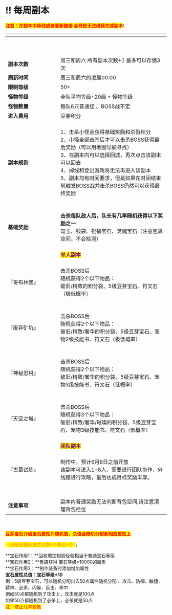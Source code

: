 # ‼️ 每周副本

<mark style="color:red;">**注意：在副本中掉线或者重新链接 会导致无法继续完成副本**</mark>\


<table data-header-hidden><thead><tr><th width="148"></th><th></th></tr></thead><tbody><tr><td><br></td><td></td></tr><tr><td></td><td></td></tr><tr><td><br></td><td><br></td></tr><tr><td><strong>副本次数</strong></td><td>周三和周六 所有副本次数+1 最多可以存储3次</td></tr><tr><td><strong>刷新时间</strong></td><td>周三和周六的凌晨00:00<br></td></tr><tr><td><strong>限制等级</strong></td><td>50+</td></tr><tr><td><strong>怪物等级</strong></td><td>全队平均等级+20级 = 怪物等级</td></tr><tr><td><strong>怪物数量</strong></td><td>每队6只普通怪 、BOSS战不定</td></tr><tr><td><strong>进入费用</strong></td><td>豆芽积分</td></tr><tr><td><strong>副本规则</strong></td><td><br>1、击杀小怪会获得基础奖励和杀戮积分<br>2、小怪全部击杀后才可以击杀BOSS获得最后奖励（可以用地图导航寻找）<br>3、在副本内可以选择回城，再次点击该副本可以回去<br>4、掉线和登出游戏将无法再进入该副本<br>5、副本均有时间要求，但是如果在时间结束前触发BOSS战并击杀BOSS仍然可以获得最终奖励<br><br></td></tr><tr><td><strong>基础奖励</strong></td><td><br><strong>击杀每队敌人后，队长有几率随机获得以下奖励之一</strong><br>勾玉、钱袋、祝福宝石、灵魂宝石（注意包裹空间，不会检测）<br><br></td></tr><tr><td><br></td><td>                                                               <mark style="color:purple;"><strong>单人副本</strong></mark></td></tr><tr><td>『哥布林堡』</td><td><br>击杀BOSS后<br>随机获得2个以下物品：<br>破旧/精致的积分袋、5级豆芽宝石、符文石（极低概率）<br><br></td></tr><tr><td>『废弃矿坑』</td><td><br>击杀BOSS后<br>随机获得2个以下物品：<br>破旧/精致/奢华的积分袋、5级豆芽宝石、宠物2级技能书、符文石（极低概率）<br><br></td></tr><tr><td>『神秘忍村』</td><td><br>击杀BOSS后<br>随机获得2个以下物品：<br>破旧/精致/奢华的积分袋、5级豆芽宝石、宠物3级技能书、符文石（低概率）<br><br></td></tr><tr><td>『天空之城』</td><td><br>击杀BOSS后<br>随机获得3个以下物品：<br>破旧/精致/奢华/璀璨的积分袋、5级豆芽宝石、宠物3级技能书、符文石（低概率）<br><br></td></tr><tr><td><br></td><td>                                                                <mark style="color:purple;"><strong>团队副本</strong></mark></td></tr><tr><td>『古墓试炼』</td><td><br>制作中，预计6月8日之前开放<br>该副本可进入1-8人，需要进行团队协作，分线路进行攻略，最后达成目标奖励丰厚。<br><br></td></tr><tr><td><br></td><td></td></tr><tr><td><strong>注意事项</strong></td><td>副本内普通奖励无法判断背包空间,请注意清理背包栏位</td></tr></tbody></table>

\
\
<mark style="color:red;">**豆芽宝石介绍宝石属性为随机值，总值会随机分配到相应属性上**</mark>

<mark style="color:orange;">**（分配到基础属性点数+2 修正+1）**</mark>\


**宝石作用1：**回收增加翅膀经验相当于普通宝石等级\
**宝石作用2：**售店获得 宝石等级\*10000的魔币\
**宝石作用3：**制作装备时添加增加属性\
**宝石属性总值：宝石等级\*10**\
例：5级豆芽宝石，可以随机分配出去50点属性随机分配： 攻击、防御、敏捷、精神、必杀、闪躲、反击、命中\
例如50点都随机到了攻击上，攻击就是100点\
如果50点都随机到了必杀上，必杀就是50点\
<mark style="color:red;">注：修正几率较低</mark>
